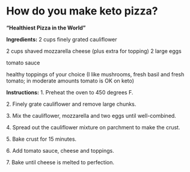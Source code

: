 # How do you make keto pizza?

**“Healthiest Pizza in the World”**

**Ingredients:**
2 cups finely grated cauliflower

2 cups shaved mozzarella cheese (plus extra for topping) 2 large eggs

tomato sauce

healthy toppings of your choice (I like mushrooms, fresh basil and fresh tomato; in moderate amounts tomato is OK on keto)

**Instructions:**
1\. Preheat the oven to 450 degrees F.

2\. Finely grate cauliflower and remove large chunks.

3\. Mix the cauliflower, mozzarella and two eggs until well-combined.

4\. Spread out the cauliflower mixture on parchment to make the crust.

5\. Bake crust for 15 minutes.

6\. Add tomato sauce, cheese and toppings.

7\. Bake until cheese is melted to perfection.